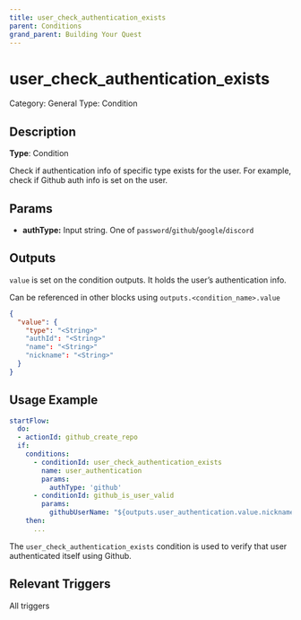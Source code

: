```yaml
---
title: user_check_authentication_exists
parent: Conditions
grand_parent: Building Your Quest
---
```


# user_check_authentication_exists

Category: General
Type: Condition

## Description

**Type**: Condition

Check if authentication info of specific type exists for the user. For example, check if Github auth info is set on the user.

## Params

- **authType:** Input string. One of `password`/`github`/`google`/`discord`

## Outputs

`value` is set on the condition outputs. It holds the user’s authentication info. 

Can be referenced in other blocks using `outputs.<condition_name>.value`

```json
{
  "value": { 
    "type": "<String>"
    "authId": "<String>"
    "name": "<String>"
    "nickname": "<String>"			 
  }
}
```

## Usage Example

```yaml
startFlow:
  do:
  - actionId: github_create_repo
  if: 
    conditions:
      - conditionId: user_check_authentication_exists
        name: user_authentication
        params: 
          authType: 'github'
      - conditionId: github_is_user_valid
        params:
          githubUserName: "${outputs.user_authentication.value.nickname}"
    then:
      ...
```

The `user_check_authentication_exists` condition is used to verify that user authenticated itself using Github.

## Relevant Triggers

All triggers
